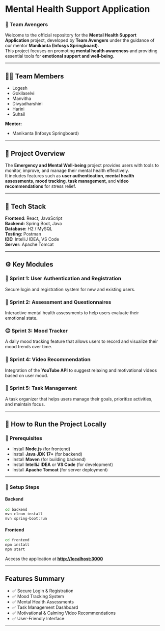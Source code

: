 # Mental Health Support Application  

### 🌟 Team Avengers  
Welcome to the official repository for the **Mental Health Support Application** project, developed by **Team Avengers** under the guidance of our mentor **Manikanta (Infosys Springboard)**.  
This project focuses on promoting **mental health awareness** and providing essential tools for **emotional support and well-being**.

---

## 👩‍💻 Team Members
- Logesh  
-  Gokilaselvi
- Manvitha  
- Divyadharshini  
- Harini  
- Suhail  

**Mentor:**  
- Manikanta (Infosys Springboard)

---

## 🧠 Project Overview  
The **Emergency and Mental Well-being** project provides users with tools to monitor, improve, and manage their mental health effectively.  
It includes features such as **user authentication**, **mental health assessments**, **mood tracking**, **task management**, and **video recommendations** for stress relief.

---

## 🧩 Tech Stack  
**Frontend:** React, JavaScript  
**Backend:** Spring Boot, Java  
**Database:** H2 / MySQL  
**Testing:** Postman  
**IDE:** IntelliJ IDEA, VS Code  
**Server:** Apache Tomcat  

---

## ⚙️ Key Modules  

### 🧍 Sprint 1: User Authentication and Registration  
Secure login and registration system for new and existing users.

### 💬 Sprint 2: Assessment and Questionnaires  
Interactive mental health assessments to help users evaluate their emotional state.

### 😊 Sprint 3: Mood Tracker  
A daily mood tracking feature that allows users to record and visualize their mood trends over time.

### 🎥 Sprint 4: Video Recommendation  
Integration of the **YouTube API** to suggest relaxing and motivational videos based on user mood.

### 📝 Sprint 5: Task Management  
A task organizer that helps users manage their goals, prioritize activities, and maintain focus.

---

## 🧭 How to Run the Project Locally  

### 🔧 Prerequisites  
- Install **Node.js** (for frontend)  
- Install **Java JDK 17+** (for backend)  
- Install **Maven** (for building backend)  
- Install **IntelliJ IDEA** or **VS Code** (for development)  
- Install **Apache Tomcat** (for server deployment)

---

### 🚀 Setup Steps  
#### Backend  
```bash
cd backend
mvn clean install
mvn spring-boot:run
````

#### Frontend

```bash
cd frontend
npm install
npm start
```

Access the application at **[http://localhost:3000](http://localhost:3000)**

---

##  Features Summary

* ✅ Secure Login & Registration
* ✅ Mood Tracking System
* ✅ Mental Health Assessments
* ✅ Task Management Dashboard
* ✅ Motivational & Calming Video Recommendations
* ✅ User-Friendly Interface

---

